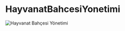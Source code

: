 # HayvanatBahcesiYonetimi
![Hayvanat Bahçesi Yönetimi](https://user-images.githubusercontent.com/126490559/221838987-796d8c39-54f5-4567-8657-970d87313c16.jpg)
